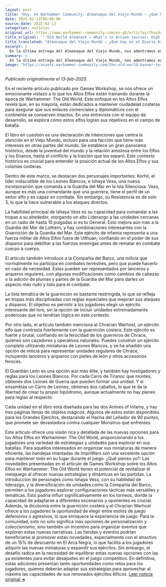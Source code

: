 ```yaml
---
layout: post
title: "Hoy, en Warhammer Community: Almanaque del Viejo Mundo – ¿Qué hay en el Diario Arcano: Reinos de los Altos Elfos? - Comunidad Warhammer"
date: 2025-02-13T00:00:00
source_date: 2025-02-13
categories: noticias
original_url: https://www.warhammer-community.com/en-gb/articles/fkxyhmsz/old-world-almanack-whats-in-arcane-journal-high-elf-realms/
title_original: '''Old World Almanack – What’s in Arcane Journal: High Elf Realms? - Warhammer Community'''
title_translated: "Almanaque del Viejo Mundo – ¿Qué hay en el Diario Arcano: Reinos de los Altos Elfos? - Comunidad Warhammer"
excerpt: >
  En la última entrega del Almanaque del Viejo Mundo, nos adentramos en los Reinos de los Altos Elfos para descubrir cómo mantienen sus fortalezas costeras y aseguran sus vínculos comerciales y diplomáticos. Con entrevistas exclusivas al equipo creativo, exploramos la rica historia compartida entre los Elfos y los Enanos, y conocemos a personajes icónicos como Korhil y la nueva comandante Ishaya Vess. Este número del Diario Arcano ofrece emocionantes opciones para los jugadores, incluyendo unidades adicionales y reglas especiales que capturan la esencia de un ejército de Altos Elfos lejos de Ulthuan. Prepárate para sumergirte en el fascinante mundo de estrategia y táctica que Warhammer: The Old World tiene para ofrecer.
summary: >
  En la última entrega del Almanaque del Viejo Mundo, nos adentramos en los Reinos de los Altos Elfos para descubrir cómo mantienen sus fortalezas costeras y aseguran sus vínculos comerciales y diplomáticos. Con entrevistas exclusivas al equipo creativo, exploramos la rica historia compartida entre los Elfos y los Enanos, y conocemos a personajes icónicos como Korhil y la nueva comandante Ishaya Vess. Este número del Diario Arcano ofrece emocionantes opciones para los jugadores, incluyendo unidades adicionales y reglas especiales que capturan la esencia de un ejército de Altos Elfos lejos de Ulthuan. Prepárate para sumergirte en el fascinante mundo de estrategia y táctica que Warhammer: The Old World tiene para ofrecer.
image: "https://assets.warhammer-community.com/the-old-world-banner-test.jpg"
---
```


*Publicado originalmente el 13-feb-2025.*

En el reciente artículo publicado por Games Workshop, se nos ofrece un emocionante vistazo a lo que los Altos Elfos están tramando durante la época de Warhammer: The Old World. Este enfoque en los Altos Elfos revela que, en su mayoría, están dedicados a mantener ciudadelas costeras para asegurar que sus enlaces comerciales y diplomáticos con el continente se conserven intactos. En una entrevista con el equipo de desarrollo, se explora cómo estos elfos logran sus objetivos en el campo de batalla.

El libro en cuestión es una declaración de intenciones que centra la atención en el Viejo Mundo, incluso para una facción que tiene más intereses en otras partes del mundo. Se establece un gran panorama histórico, desde la juventud del mundo y la relación amistosa entre los Elfos y los Enanos, hasta el conflicto y la traición que los separó. Este contexto histórico es crucial para entender la posición actual de los Altos Elfos y sus colonias costeras.

Dentro de este marco, se destacan dos personajes importantes: Korhil, el líder indiscutible de los Leones Blancos, e Ishaya Vess, una nueva incorporación que comanda a la Guardia del Mar en la Isla Silenciosa. Vess, aunque es más una comandante que una guerrera, tiene el perfil de un señor elfo y es capaz en combate. Sin embargo, su Resistencia es de solo 3, lo que la hace vulnerable a los ataques directos.

La habilidad principal de Ishaya Vess es su capacidad para comandar a las tropas a su alrededor, otorgando un alto Liderazgo a las unidades cercanas en un radio de hasta 15 pulgadas si es tu General. Esto mejora aún más a la Guardia del Mar de Lothern, y hay combinaciones interesantes con la Guarnición de la Guardia del Mar. Este ejército de infamia representa a una fuerza militar de Altos Elfos fuera de Ulthuan, confiando en el poder de sus disparos para debilitar a las fuerzas enemigas antes de rematar en combate cuerpo a cuerpo.

El artículo también introduce a la Compañía del Barco, una milicia que normalmente no participa en combates terrestres, pero que puede hacerlo en caso de necesidad. Estos pueden ser representados por lanceros y arqueros regulares, con algunas modificaciones como cambios de cabezas o la adición de plumas y partes de la Guardia del Mar para darles un aspecto más rudo y listo para el combate.

La lista temática de la guarnición es bastante restringida, lo que se refleja en tropas más disciplinadas con reglas especiales que mejoran sus ataques y disparos. El objetivo es permitir a los jugadores elegir un ejército interesante del lore, sin la opción de incluir unidades extremadamente poderosas que no tendrían lógica en este contexto.

Por otro lado, el artículo también menciona al Chracian Warhost, un ejército elfo que contrasta fuertemente con la guarnición costera. Este ejército es fuerte y brutal, confiando en la ferocidad de los guerreros de Chrace, quienes son cazadores y operativos naturales. Puedes construir un ejército completo utilizando miniaturas de Leones Blancos, y se ha añadido una opción de milicia para representar unidades regulares de Chrace, incluyendo lanceros y arqueros con pieles de león y otros accesorios feroces.

El Guardián León es una opción aún más élite, y también hay hostigadores y reglas para los Leones Blancos. Por cada Carro de Tiranoc que montes, obtienes dos Leones de Guerra que pueden formar una unidad. Y si ensamblas un Carro de Leones, obtienes dos caballos, lo que te da la libertad de crear tu propio hipódromo, aunque actualmente no hay planes para reglas al respecto.

Cada unidad en el libro está diseñada para las dos Armies of Infamy, y hay tres páginas llenas de objetos mágicos. Algunos de estos están disponibles para los Grandes Ejércitos, destacando el Hacha del Leñador de 90 puntos, que promete ser devastadora contra cualquier Monstruo que enfrentes.

Este artículo ofrece una visión rica y detallada de las nuevas opciones para los Altos Elfos en Warhammer: The Old World, proporcionando a los jugadores una variedad de estrategias y unidades para explorar en sus batallas. Para aquellos interesados en organizar sus miniaturas de manera eficiente, las bandejas imantadas de ImpriWars son una excelente opción para mantener todo en su lugar durante el juego.
¿Qué pienso yo?: Las novedades presentadas en el artículo de Games Workshop sobre los Altos Elfos en Warhammer: The Old World tienen el potencial de revitalizar el metajuego al ofrecer nuevas estrategias y dinámicas en las partidas. La introducción de personajes como Ishaya Vess, con su habilidad de liderazgo, y la diversificación de unidades como la Compañía del Barco, permiten a los jugadores explorar configuraciones tácticas más versátiles y temáticas. Esto podría influir significativamente en los torneos, donde la capacidad de adaptarse a diferentes escenarios y oponentes es crucial. Además, la dicotomía entre la guarnición costera y el Chracian Warhost ofrece a los jugadores la oportunidad de elegir entre estilos de juego defensivos o agresivos, lo que enriquece la experiencia de juego. Para la comunidad, esto no solo significa más opciones de personalización y coleccionismo, sino también un incentivo para organizar eventos que exploren estas nuevas narrativas. Las tiendas y eventos podrían beneficiarse al promover estas novedades, especialmente con el atractivo de un 15% de descuento en El Arca Negra, lo que facilita a los jugadores adquirir las nuevas miniaturas y expandir sus ejércitos. Sin embargo, el desafío radica en la necesidad de equilibrar estas nuevas opciones con las ya existentes para evitar desajustes en el juego competitivo. En definitiva, estas adiciones presentan tanto oportunidades como retos para los jugadores, quienes deberán adaptar sus estrategias para aprovechar al máximo las capacidades de sus renovados ejércitos élficos.
[Leer noticia original ➜](https://www.warhammer-community.com/en-gb/articles/fkxyhmsz/old-world-almanack-whats-in-arcane-journal-high-elf-realms/)

